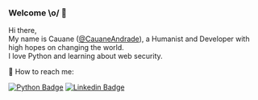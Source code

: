 ### Welcome \o/ :metal:

Hi there, <br>
My name is Cauane ([@CauaneAndrade](https://medium.com/@cauane.andrad)), a Humanist and Developer with high hopes on changing the world. <br>
I love Python and learning about web security.

:telescope: How to reach me:

[![Python Badge](https://img.shields.io/badge/www-cauaneandrade.com-purple)](http://www.cauaneandrade.com/)
[![Linkedin Badge](https://img.shields.io/badge/LinkedIn-Cauane%20Andrade-blue)](https://www.linkedin.com/in/cauane-andrade)
